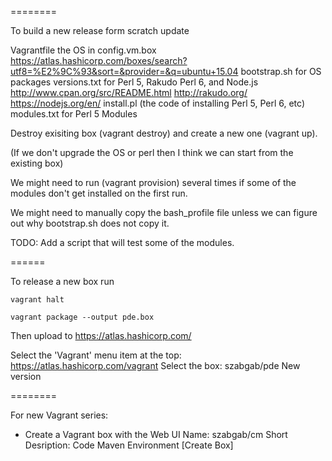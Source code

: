 ========

To build a new release form scratch update

  Vagrantfile   the OS in config.vm.box
                https://atlas.hashicorp.com/boxes/search?utf8=%E2%9C%93&sort=&provider=&q=ubuntu+15.04
  bootstrap.sh  for OS packages
  versions.txt  for Perl 5, Rakudo Perl 6, and Node.js
                http://www.cpan.org/src/README.html
                http://rakudo.org/
                https://nodejs.org/en/
  install.pl    (the code of installing Perl 5, Perl 6, etc)
  modules.txt   for Perl 5 Modules

Destroy exisiting box  (vagrant destroy)
and create a new one (vagrant up).

(If we don't upgrade the OS or perl then I think we can start from the existing box)

We might need to run (vagrant provision) several times
if some of the modules don't get installed on the first run.

We might need to manually copy the  bash_profile file
unless we can figure out why bootstrap.sh does not copy it.


TODO: Add a script that will test some of the modules.



======

To release a new box run


    vagrant halt

    vagrant package --output pde.box

Then upload to https://atlas.hashicorp.com/

Select the 'Vagrant' menu item at the top: https://atlas.hashicorp.com/vagrant
Select the box:  szabgab/pde
New version


========


For new Vagrant series:

- Create a Vagrant box with the Web UI
  Name: szabgab/cm
  Short Desription: Code Maven Environment
  [Create Box]





